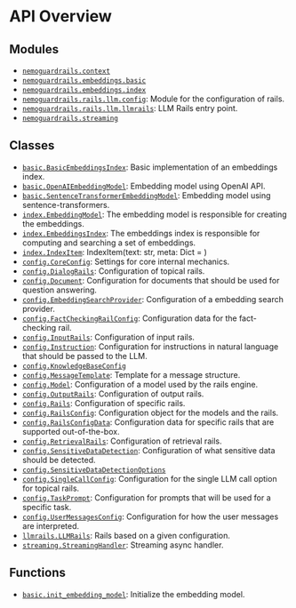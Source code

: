 <!-- markdownlint-disable -->

# API Overview

## Modules

- [`nemoguardrails.context`](./nemoguardrails.context.md#module-nemoguardrailscontext)
- [`nemoguardrails.embeddings.basic`](./nemoguardrails.embeddings.basic.md#module-nemoguardrailsembeddingsbasic)
- [`nemoguardrails.embeddings.index`](./nemoguardrails.embeddings.index.md#module-nemoguardrailsembeddingsindex)
- [`nemoguardrails.rails.llm.config`](./nemoguardrails.rails.llm.config.md#module-nemoguardrailsrailsllmconfig): Module for the configuration of rails.
- [`nemoguardrails.rails.llm.llmrails`](./nemoguardrails.rails.llm.llmrails.md#module-nemoguardrailsrailsllmllmrails): LLM Rails entry point.
- [`nemoguardrails.streaming`](./nemoguardrails.streaming.md#module-nemoguardrailsstreaming)

## Classes

- [`basic.BasicEmbeddingsIndex`](./nemoguardrails.embeddings.basic.md#class-basicembeddingsindex): Basic implementation of an embeddings index.
- [`basic.OpenAIEmbeddingModel`](./nemoguardrails.embeddings.basic.md#class-openaiembeddingmodel): Embedding model using OpenAI API.
- [`basic.SentenceTransformerEmbeddingModel`](./nemoguardrails.embeddings.basic.md#class-sentencetransformerembeddingmodel): Embedding model using sentence-transformers.
- [`index.EmbeddingModel`](./nemoguardrails.embeddings.index.md#class-embeddingmodel): The embedding model is responsible for creating the embeddings.
- [`index.EmbeddingsIndex`](./nemoguardrails.embeddings.index.md#class-embeddingsindex): The embeddings index is responsible for computing and searching a set of embeddings.
- [`index.IndexItem`](./nemoguardrails.embeddings.index.md#class-indexitem): IndexItem(text: str, meta: Dict = <factory>)
- [`config.CoreConfig`](./nemoguardrails.rails.llm.config.md#class-coreconfig): Settings for core internal mechanics.
- [`config.DialogRails`](./nemoguardrails.rails.llm.config.md#class-dialograils): Configuration of topical rails.
- [`config.Document`](./nemoguardrails.rails.llm.config.md#class-document): Configuration for documents that should be used for question answering.
- [`config.EmbeddingSearchProvider`](./nemoguardrails.rails.llm.config.md#class-embeddingsearchprovider): Configuration of a embedding search provider.
- [`config.FactCheckingRailConfig`](./nemoguardrails.rails.llm.config.md#class-factcheckingrailconfig): Configuration data for the fact-checking rail.
- [`config.InputRails`](./nemoguardrails.rails.llm.config.md#class-inputrails): Configuration of input rails.
- [`config.Instruction`](./nemoguardrails.rails.llm.config.md#class-instruction): Configuration for instructions in natural language that should be passed to the LLM.
- [`config.KnowledgeBaseConfig`](./nemoguardrails.rails.llm.config.md#class-knowledgebaseconfig)
- [`config.MessageTemplate`](./nemoguardrails.rails.llm.config.md#class-messagetemplate): Template for a message structure.
- [`config.Model`](./nemoguardrails.rails.llm.config.md#class-model): Configuration of a model used by the rails engine.
- [`config.OutputRails`](./nemoguardrails.rails.llm.config.md#class-outputrails): Configuration of output rails.
- [`config.Rails`](./nemoguardrails.rails.llm.config.md#class-rails): Configuration of specific rails.
- [`config.RailsConfig`](./nemoguardrails.rails.llm.config.md#class-railsconfig): Configuration object for the models and the rails.
- [`config.RailsConfigData`](./nemoguardrails.rails.llm.config.md#class-railsconfigdata): Configuration data for specific rails that are supported out-of-the-box.
- [`config.RetrievalRails`](./nemoguardrails.rails.llm.config.md#class-retrievalrails): Configuration of retrieval rails.
- [`config.SensitiveDataDetection`](./nemoguardrails.rails.llm.config.md#class-sensitivedatadetection): Configuration of what sensitive data should be detected.
- [`config.SensitiveDataDetectionOptions`](./nemoguardrails.rails.llm.config.md#class-sensitivedatadetectionoptions)
- [`config.SingleCallConfig`](./nemoguardrails.rails.llm.config.md#class-singlecallconfig): Configuration for the single LLM call option for topical rails.
- [`config.TaskPrompt`](./nemoguardrails.rails.llm.config.md#class-taskprompt): Configuration for prompts that will be used for a specific task.
- [`config.UserMessagesConfig`](./nemoguardrails.rails.llm.config.md#class-usermessagesconfig): Configuration for how the user messages are interpreted.
- [`llmrails.LLMRails`](./nemoguardrails.rails.llm.llmrails.md#class-llmrails): Rails based on a given configuration.
- [`streaming.StreamingHandler`](./nemoguardrails.streaming.md#class-streaminghandler): Streaming async handler.

## Functions

- [`basic.init_embedding_model`](./nemoguardrails.embeddings.basic.md#function-init_embedding_model): Initialize the embedding model.
